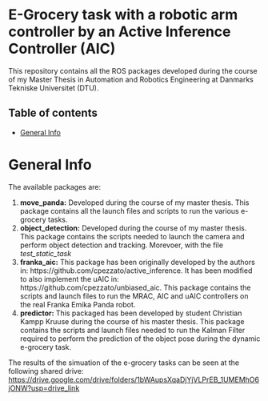 # E-Grocery task with a robotic arm controller by an Active Inference Controller (AIC)

This repository contains all the ROS packages developed during the course of my Master Thesis in Automation and Robotics Engineering at Danmarks Tekniske Universitet (DTU).

## Table of contents
* [General Info](#general-info)

# General Info

The available packages are:
<ol>
  <li> <strong>move_panda:</strong> Developed during the course of my master thesis. This package contains all the launch files and scripts to run the various e-grocery tasks.</li>
  <li><strong>object_detection:</strong> Developed during the course of my master thesis. This package contains the scripts needed to launch the camera and perform object detection and tracking. Morevoer, with the file <em>test_static_task</em> </li>
  <li><strong>franka_aic:</strong> This package has been originally developed by the authors in: https://github.com/cpezzato/active_inference. It has been modified to also implement the uAIC in:  https://github.com/cpezzato/unbiased_aic. This package contains the scripts and launch files to run the MRAC, AIC and uAIC controllers on the real Franka Emika Panda robot.</li>
  <li><strong>predictor:</strong> This packaged has been developed by student Christian Kampp Kruuse during the course of his master thesis. This package contains the scripts and launch files needed to run the Kalman Filter required to perform the prediction of the object pose during the dynamic e-grocery task.</li>
</ol>


The results of the simuation of the e-grocery tasks can be seen at the following shared drive:
https://drive.google.com/drive/folders/1bWAupsXqaDjYjVLPrEB_1UMEMhO6jONW?usp=drive_link
